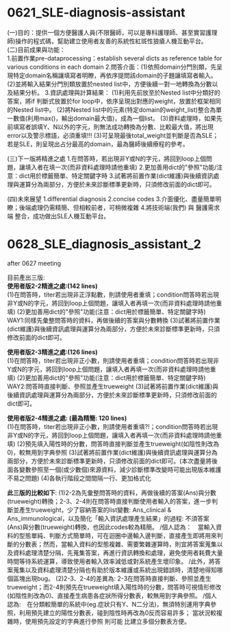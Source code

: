 # 0621_SLE-diagnosis-assistant
(一)目的：提供一個方便醫護人員(不限醫師，可以是專科護理師、甚至實習護理師)操作的程式碼，幫助建立使用者友善的系統性紅斑性狼瘡人機互動平台。\
(二)目前成果與功能：\
  1.前置作業pre-dataprocessing：establish several dicts as reference table for various conditions in each domain
  2.問答介面：(1)依照domain分門別類，先呈現特定domain名稱讓填寫者明瞭，再依序提問該domain的子題讓填寫者輸入。
             (2)並將輸入結果分門別類放置於nested list中，方便後續一對一地轉換為分數以及結果分析。
  3.資訊處理與計算結果：
    (1)利用先前放至於Nested list中分類好的答案，將if 判斷式放置於for loop中，依序呈現出對應的weight，放置於框架相同的Nested list中。
    (2)將Nested list中的元素(特定domain的weight_list)整合為單一數值(利用max()，輸出domain最大值)，成為一個list。
    (3)資料處理時，如果先前填寫者誤填Y、N以外的字元，則無法成功轉換為分數、比較最大值，將出現error以及警示標語，必須重填!!!
    (3)可呈現最後total_weight並判斷是否為SLE；若是SLE，則呈現出占分最高的domain，最為醫師後續療程的參考。
    
(三)下一版將精進之處
  1.在問答時，若出現非Y或N的字元，將回到loop上個問題，讓填入者在填一次(而非資料處理時請他重填)
  2.更加善用dict的"參照"功能/注意：dict用於標籤簡單、特定關鍵字時
  3.試著將前置作業(dict維護)與後續資訊處理與運算分為兩部分，方便於未來診斷標準更新時，只須修改前面的dict即可。
  
(四)未來展望
  1.differential diagnosis
  2.concise codes
  3.介面優化、盡量簡單明瞭；後端處理仍需精簡、但相較前者，可稍微複雜
  4.將技術端(我們) 與 醫護需求端 整合，成功做出SLE人機互動平台。
  
  
# 0628_SLE_diagnosis_assistant_2
after 0627 meeting

目前產出三版:\
**使用者版2-2精進之處:(142 lines)**\
(1)在問答時，titer若出現非正浮點數，則請使用者重填；condition問答時若出現非Y或N的字元，將回到loop上個問題，讓填入者再填一次(而非資料處理時請他重填) (2)更加善用dict的"參照"功能(注意：dict用於標籤簡單、特定關鍵字時) WAY1:同樣先彙整問答時的資料，再做後續的答案與分數轉換 (3)試著將前置作業(dict維護)與後續資訊處理與運算分為兩部分，方便於未來診斷標準更新時，只須修改前面的dict即可。

**使用者版2-3精進之處:(126 lines)**\
(1)在問答時，titer若出現非正小數，則請使用者重填；condition問答時若出現非Y或N的字元，將回到loop上個問題，讓填入者再填一次(而非資料處理時請他重填) (2)更加善用dict的"參照"功能(注意：dict用於標籤簡單、特定關鍵字時) WAY2:問答時直接判斷、參照並產生trueweight (3)試著將前置作業(dict維護)與後續資訊處理與運算分為兩部分，方便於未來診斷標準更新時，只須修改前面的dict即可。

**使用者版2-4精進之處: (最為精簡: 120 lines)**\
(1)在問答時，titer若出現非正小數，則請使用者重填?!；condition問答時若出現非Y或N的字元，將回到loop上個問題，讓填入者再填一次(而非資料處理時請他重填) (2)預先填入陽性時的分數，問答時直接判斷並產生trueweight(如陰性則改為0)，較無用到字典參照 (3)試著將前置作業(dict維護)與後續資訊處理與運算分為兩部分，方便於未來診斷標準更新時，只須修改前面的dict即可。(本次盡量將後面各變數參照至一個(或少數個)來源資料，減少診斷標準改變時可能出現版本維護不易之問題) (4)各執行階段之間間隔一行、更加格式化

**此三版的比較如下**:
(1)2-2為先彙整問答時的資料，再做後續的答案(Ans)與分數(trueweight)轉換；2-3、2-4則在問答時直接判斷使用者輸入的答案，進一步判斷並產生trueweight，少了容納答案的list變數: Ans_clinical & Ans_immunological，以及簡化「輸入資訊處理產生結果」的過程: 不須答案(Ans)與分數(trueweight)轉換，也因此codes較為精簡。
/個人認為：　當輸入資料的型態單純、判斷方式簡單時，可在迴圈中邊輸入邊判斷，直接產生即將用來判斷的分數表；然而，當輸入資料的型態複雜、需要繁雜運算時，則宜將答案蒐集以及資料處理清楚分隔，先蒐集答案，再進行資訊轉換和處理，避免使用者耗費大量時間等待系統運算，導致使用者輸入效率減低或對系統產生壞印象。
/此外，將答案蒐集以及資料處理清楚分隔也有助於版本維護或系統出現錯誤時，清楚地得知哪個區塊出現bug。
(2)2-3、2-4的差異為: 2-3在問答時直接判斷、參照並產生trueweight；而2-4則預先在trueweight填入陽性時的分數，問答時可視情形修改(如陰性則改為0)、直接產生病患各症狀所得分數表，較無用到字典參照。
/個人認為:　在分類較簡單的系統中(eg.症狀只有Y、N二分法)，無須特別運用字典參照，利用預先建立的陽性分數表，碰到陰性時再改為0反而容易許多； 當狀況較複雜時，使用預先設定的字典進行參照 則可能 比建立多個分數表方便。
